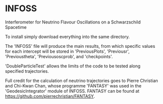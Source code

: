 # INFOSS
Interferometer for Neutrino Flavour Oscillations on a Schwarzschild Spacetime

To install simply download everything into the same directory.

The 'INFOSS' file will produce the main results, from which specific values for each intercept will be stored in 
'PreviousPlots', 'Previousr', 'Previoustheta', 'Previousoscprob', and 'checkpoints'.

'DoubleParticleTest' allows the limits of the code to be tested along specified trajectories.

Full credit for the calculation of neutrino trajectories goes to Pierre Christian and Chi-Kwan Chan, whose programme 'FANTASY' was used in the 'GeodesicIntegrator' module of INFOSS. FANTASY can be found at https://github.com/pierrechristian/FANTASY.
